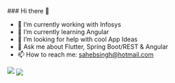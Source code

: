 <div class="bg-gray-dark">
  ### Hi there 👋

- 🔭 I’m currently working with Infosys
- 🌱 I’m currently learning Angular
- 🤔 I’m looking for help with cool App Ideas
- 💬 Ask me about Flutter, Spring Boot/REST & Angular
- 📫 How to reach me: sahebsingh@hotmail.com

<img src = "https://github-readme-stats.vercel.app/api?username=singh-saheb&&show_icons=true&title_color=ffffff&icon_color=7cccbf&text_color=daf7dc&bg_color=3d4554">

<a href="https://github.com/iampawan">
  <img align="center" src="https://github-readme-stats.vercel.app/api/top-langs/?username=iampawan&theme=light&hide_langs_below=1" />
</a>

</div>




